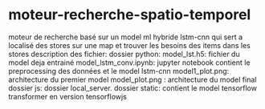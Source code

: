 # moteur-recherche-spatio-temporel
moteur de recherche basé sur un model ml hybride lstm-cnn qui sert a localisé des stores sur une map et trouver les besoins des items dans les stores
description des fichier:
  dossier python:
    model_lst.h5: fichier du model deja entrainé
    model_lstm_conv.ipynb: jupyter notebook contient le preprocessing des données et le model lstm-cnn
    model1_plot.png: architecture du premier model
    model_plot.png : architecture du model final
   dossier js:
    dossier local_server.
    dossier static: contient le model tensorflow transformer en version tensorflowjs

